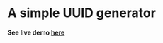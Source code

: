 A simple UUID generator
================

**See live demo [here](https://luc4sguilherme.github.io/uuid-generator/)**
